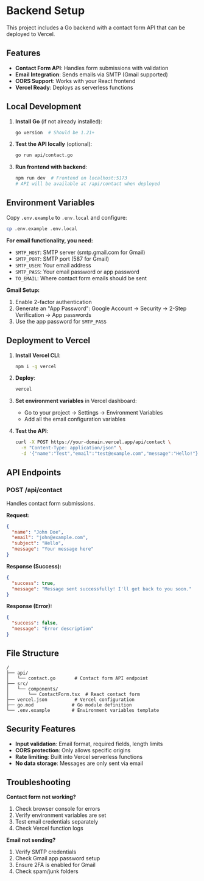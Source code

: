 # Backend Setup

This project includes a Go backend with a contact form API that can be deployed to Vercel.

## Features

- **Contact Form API**: Handles form submissions with validation
- **Email Integration**: Sends emails via SMTP (Gmail supported)
- **CORS Support**: Works with your React frontend
- **Vercel Ready**: Deploys as serverless functions

## Local Development

1. **Install Go** (if not already installed):
   ```bash
   go version  # Should be 1.21+
   ```

2. **Test the API locally** (optional):
   ```bash
   go run api/contact.go
   ```

3. **Run frontend with backend**:
   ```bash
   npm run dev  # Frontend on localhost:5173
   # API will be available at /api/contact when deployed
   ```

## Environment Variables

Copy `.env.example` to `.env.local` and configure:

```bash
cp .env.example .env.local
```

**For email functionality, you need:**
- `SMTP_HOST`: SMTP server (smtp.gmail.com for Gmail)
- `SMTP_PORT`: SMTP port (587 for Gmail)
- `SMTP_USER`: Your email address
- `SMTP_PASS`: Your email password or app password
- `TO_EMAIL`: Where contact form emails should be sent

**Gmail Setup:**
1. Enable 2-factor authentication
2. Generate an "App Password": Google Account → Security → 2-Step Verification → App passwords
3. Use the app password for `SMTP_PASS`

## Deployment to Vercel

1. **Install Vercel CLI**:
   ```bash
   npm i -g vercel
   ```

2. **Deploy**:
   ```bash
   vercel
   ```

3. **Set environment variables** in Vercel dashboard:
   - Go to your project → Settings → Environment Variables
   - Add all the email configuration variables

4. **Test the API**:
   ```bash
   curl -X POST https://your-domain.vercel.app/api/contact \
     -H "Content-Type: application/json" \
     -d '{"name":"Test","email":"test@example.com","message":"Hello!"}'
   ```

## API Endpoints

### POST /api/contact

Handles contact form submissions.

**Request:**
```json
{
  "name": "John Doe",
  "email": "john@example.com",
  "subject": "Hello",
  "message": "Your message here"
}
```

**Response (Success):**
```json
{
  "success": true,
  "message": "Message sent successfully! I'll get back to you soon."
}
```

**Response (Error):**
```json
{
  "success": false,
  "message": "Error description"
}
```

## File Structure

```
/
├── api/
│   └── contact.go       # Contact form API endpoint
├── src/
│   └── components/
│       └── ContactForm.tsx  # React contact form
├── vercel.json          # Vercel configuration
├── go.mod              # Go module definition
└── .env.example        # Environment variables template
```

## Security Features

- **Input validation**: Email format, required fields, length limits
- **CORS protection**: Only allows specific origins
- **Rate limiting**: Built into Vercel serverless functions
- **No data storage**: Messages are only sent via email

## Troubleshooting

**Contact form not working?**
1. Check browser console for errors
2. Verify environment variables are set
3. Test email credentials separately
4. Check Vercel function logs

**Email not sending?**
1. Verify SMTP credentials
2. Check Gmail app password setup
3. Ensure 2FA is enabled for Gmail
4. Check spam/junk folders